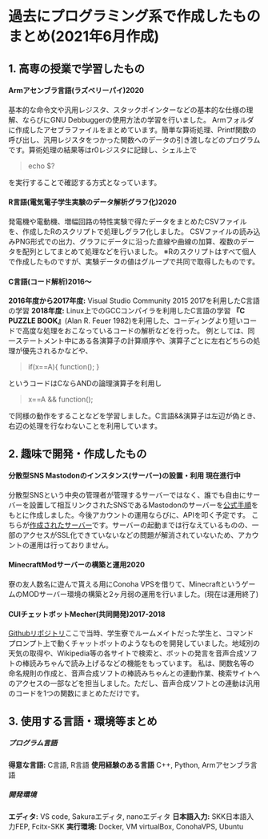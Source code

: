 # 過去にプログラミング系で作成したものまとめ(2021年6月作成)


##  1. 高専の授業で学習したもの
#### Armアセンブラ言語(ラズベリーパイ)2020
基本的な命令文や汎用レジスタ、スタックポインターなどの基本的な仕様の理解、ならびにGNU Debbuggerの使用方法の学習を行いました。
Armフォルダに作成したアセブラファイルをまとめています。簡単な算術処理、Printf関数の呼び出し、汎用レジスタをつかった関数へのデータの引き渡しなどのプログラムです。算術処理の結果等はr0レジスタに記録し、シェル上で
> echo $?

を実行することで確認する方式となっています。

#### R言語(電気電子学生実験のデータ解析グラフ化)2020
発電機や電動機、増幅回路の特性実験で得たデータをまとめたCSVファイルを、作成したRのスクリプトで処理しグラフ化しました。
CSVファイルの読み込みPNG形式での出力、グラフにデータに沿った直線や曲線の加算、複数のデータを配列としてまとめて処理などを行いました。
※Rのスクリプトはすべて個人で作成したものですが、実験データの値はグループで共同で取得したものです。


#### C言語(コード解析)2016～
__2016年度から2017年度:__ Visual Studio Community 2015 2017を利用したC言語の学習
__2018年度:__ Linux上でのGCCコンパイラを利用したC言語の学習
__『C PUZZLE BOOK』__(Alan R. Feuer 1982)を利用した、コーディングより短いコードで高度な処理をおこなっているコードの解析などを行った。
例としては、同一ステートメント中にある各演算子の計算順序や、演算子ごとに左右どちらの処理が優先されるかなどや、
>if(x==A){
        function();
} 

というコードはCならANDの論理演算子を利用し
>x==A && function();

で同様の動作をすることなどを学習しました。C言語&&演算子は左辺が偽とき、右辺の処理を行なわないことを利用しています。



## 2. 趣味で開発・作成したもの
#### 分散型SNS Mastodonのインスタンス(サーバー)の設置・利用 現在進行中
分散型SNSという中央の管理者が管理するサーバーではなく、誰でも自由にサーバーを設置して相互リンクされたSNSであるMastodonのサーバーを[公式手順](https://docs.joinmastodon.org/admin/install/)をもとに作成しました。今後アカウントの運用ならびに、APIを叩く予定です。
こちらが[作成されたサーバー](https://nishimin.net/@admin)です。サーバーの起動までは行なえているものの、一部のアクセスがSSL化できていないなどの問題が解消されていないため、アカウントの運用は行っておりません。

#### MinecraftModサーバーの構築と運用2020
寮の友人数名に遊んで貰える用にConoha VPSを借りて、MinecraftというゲームのMODサーバー環境の構築と2ヶ月弱の運用を行いました。(現在は運用終了)

#### CUIチェットボットMecher(共同開発)2017-2018
[Githubリポジトリ](https://github.com/enTear/Project_Mecher/tree/%CE%B1_Version)ここで当時、学生寮でルームメイトだった学生と、コマンドプロンプト上で動くチャットボットのようなものを開発していました。地域別の天気の取得や、Wikipedia等の各サイトで検索と、ボットの発言を音声合成ソフトの棒読みちゃんで読み上げるなどの機能をもっています。
私は、関数名等の命名規則の作成と、音声合成ソフトの棒読みちゃんとの連動作業、検索サイトへのアクセスの一部などを担当しました。ただし、音声合成ソフトとの連動は汎用のコードを1つの関数にまとめただけです。



## 3. 使用する言語・環境等まとめ
##### プログラム言語
__得意な言語:__ C言語, R言語
__使用経験のある言語__ C++, Python, Armアセンブラ言語
##### 開発環境
__エディタ:__ VS code, Sakuraエディタ, nanoエディタ
__日本語入力:__ SKK日本語入力FEP, Fcitx-SKK
__実行環境:__ Docker, VM virtualBox, ConohaVPS, Ubuntu